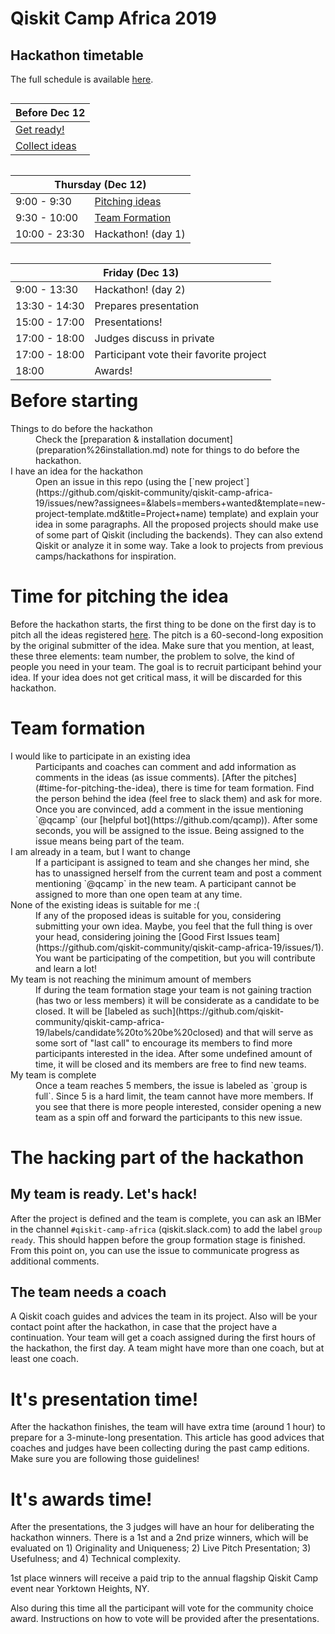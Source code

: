 # Qiskit Camp Africa 2019

## Hackathon timetable

The full schedule is available [here](https://community.qiskit.org/events/africa/). 

<table style="float: left">
<thead>
<tr>
<th colspan="2">Before Dec 12</th>
</tr>
</thead>
<tbody>
    <tr><td colspan="2"><a href="#things-to-do-before-the-hackathon">Get ready!</a></td></tr>
    <tr><td colspan="2"><a href="#collect">Collect ideas</a></td></tr>
</tbody>
</table>
<table style="float: left">
<thead>
<tr>
<th colspan="2">Thursday (Dec 12)</th>
</tr>
</thead>
<tbody>
    <tr><td>9:00 - 9:30</td> <td><a href="#time-for-pitching-the-idea">Pitching ideas</a></td></tr>
    <tr><td>9:30 - 10:00</td><td><a href="#team-formation">Team Formation</a></td></tr>
    <tr><td>10:00 - 23:30</td><td>Hackathon! (day 1)</td></tr>
</tbody>
</table>
<table style="float: left">
<thead>
<tr>
<th colspan="2">Friday (Dec 13)</th>
</tr>
</thead>
<tbody>
    <tr><td>9:00 - 13:30</td><td>Hackathon! (day 2)</td></tr>
    <tr><td>13:30 - 14:30</td><td>Prepares presentation</td></tr>
    <tr><td>15:00 - 17:00</td><td>Presentations!</td></tr>
    <tr><td>17:00 - 18:00</td><td>Judges discuss in private</td></tr>
    <tr><td>17:00 - 18:00</td><td>Participant vote their favorite project</td></tr>
    <tr><td>18:00</td><td> Awards!</td></tr>
</tbody>
</table>

# Before starting

<dl>
    <dt name="things-to-do-before-the-hackathon">Things to do before the hackathon</dt>
    <dd>Check the [preparation & installation document](preparation%26installation.md) note for things to do before the hackathon.</dd>
    <dt name="collect">I have an idea for the hackathon</dt>
    <dd>Open an issue in this repo (using the [`new project`](https://github.com/qiskit-community/qiskit-camp-africa-19/issues/new?assignees=&labels=members+wanted&template=new-project-template.md&title=Project+name) template) and explain your idea in some paragraphs.
All the proposed projects should make use of some part of Qiskit (including the backends). They can also extend Qiskit or analyze it in some way. Take a look to projects from previous camps/hackathons for inspiration.
</dd>

# Time for pitching the idea

Before the hackathon starts, the first thing to be done on the first day is to pitch all the ideas registered [here](https://github.com/qiskit-community/qiskit-camp-africa-19/issues). The pitch is a 60-second-long exposition  by the original submitter of the idea. Make sure that you mention, at least, these three elements: team number, the problem to solve, the kind of people you need in your team. The goal is to recruit participant behind your idea. If your idea does not get critical mass, it will be discarded for this hackathon. 

# Team formation

<dl>
    <dt name="participate">I would like to participate in an existing idea</dt>
    <dd>Participants and coaches can comment and add information as comments in the ideas (as issue comments). [After the pitches](#time-for-pitching-the-idea), there is time for team formation. Find the person behind the idea (feel free to slack them) and ask for more. Once you are convinced, add a comment in the issue mentioning `@qcamp` (our [helpful bot](https://github.com/qcamp)). After some seconds, you will be assigned to the issue. Being assigned to the issue means being part of the team.</dd>
    <dt name="reassign">I am already in a team, but I want to change</dt>
    <dd>If a participant is assigned to team and she changes her mind, she has to unassigned herself from the current team and post a comment mentioning `@qcamp` in the new team. A participant cannot be assigned to more than one open team at any time.</dd>
   <dt name="none">None of the existing ideas is suitable for me :(</dt>
<dd>
  If any of the proposed ideas is suitable for you, considering submitting your own idea. Maybe, you feel that the full thing is over your head, considering joining the [Good First Issues team](https://github.com/qiskit-community/qiskit-camp-africa-19/issues/1). You want be participating of the competition, but you will contribute and learn a lot!
</dd>
  <dt name="tokill">My team is not reaching the minimum amount of members</dt>
  <dd>
    If during the team formation stage your team is not gaining traction (has two or less members) it will be considerate as a candidate to be closed. It will be [labeled as such](https://github.com/qiskit-community/qiskit-camp-africa-19/labels/candidate%20to%20be%20closed) and that will serve as some sort of "last call" to encourage its members to find more participants interested in the idea. After some undefined amount of time, it will be closed and its members are free to find new teams. 
  </dd>
  <dt name="full">My team is complete</dt>  
  <dd>Once a team reaches 5 members, the issue is labeled as `group is full`. Since 5 is a hard limit, the team cannot have more members. If you see that there is more people interested, consider opening a new team as a spin off and forward the participants to this new issue.
</dd>
</dl>

# The hacking part of the hackathon

## My team is ready. Let's hack!

After the project is defined and the team is complete, you can ask an IBMer in the channel `#qiskit-camp-africa` (qiskit.slack.com) to add the label `group ready`. This should happen before the group formation stage is finished. From this point on, you can use the issue to communicate progress as additional comments.

## The team needs a coach

A Qiskit coach guides and advices the team in its project.
Also will be your contact point after the hackathon, in case that the project have a continuation. Your team will get a coach assigned during the first hours of the hackathon, the first day. A team might have more than one coach, but at least one coach.

# It's presentation time!

After the hackathon finishes, the team will have extra time (around 1 hour) to prepare for a 3-minute-long presentation. This article has good advices that coaches and judges have been collecting during the past camp editions. Make sure you are following those guidelines!

# It's awards time!

After the presentations, the 3 judges will have an hour for deliberating the hackathon winners. There is a 1st and a 2nd prize winners, which will be evaluated on 1) Originality and Uniqueness; 2) Live Pitch Presentation; 3) Usefulness; and 4) Technical complexity.


1st place winners will receive a paid trip to the annual flagship Qiskit Camp event near Yorktown Heights, NY.

Also during this time all the participant will vote for the community choice award. Instructions on how to vote will be provided after the presentations.


